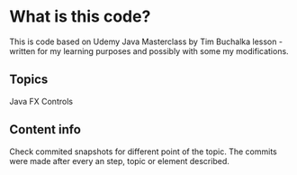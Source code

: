 # What is this code?

This is code based on Udemy Java Masterclass by Tim Buchalka lesson - written for my learning purposes and possibly with some my modifications.

## Topics
Java FX Controls

## Content info

Check commited snapshots for different point of the topic. The commits were made after every an step, topic or element described.
